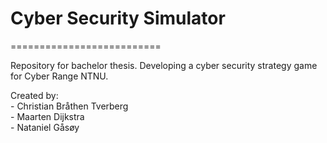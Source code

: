 # Cyber Security Simulator
==========================

Repository for bachelor thesis. Developing a cyber security strategy game for Cyber Range NTNU.


Created by:  
	- Christian Bråthen Tverberg  
	- Maarten Dijkstra  
	- Nataniel Gåsøy
